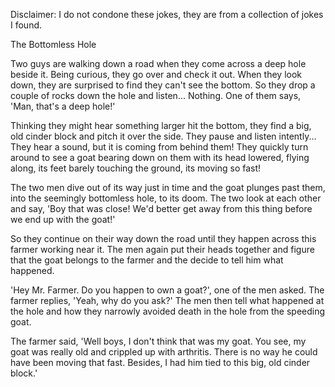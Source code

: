Disclaimer: I do not condone these jokes, they are from a collection of jokes I found.

The Bottomless Hole

Two guys are walking down a road when they come across a deep hole beside it. Being curious, they go over and check it out. When they look down, they are surprised to find they can't see the bottom. So they drop a couple of rocks down the hole and listen... Nothing. One of them says, 'Man, that's a deep hole!' 

Thinking they might hear something larger hit the bottom, they find a big, old cinder block and pitch it over the side. They pause and listen intently... They hear a sound, but it is coming from behind them! They quickly turn around to see a goat bearing down on them with its head lowered, flying along, its feet barely touching the ground, its moving so fast! 

The two men dive out of its way just in time and the goat plunges past them, into the seemingly bottomless hole, to its doom. The two look at each other and say, 'Boy that was close! We'd better get away from this thing before we end up with the goat!'

So they continue on their way down the road until they happen across this farmer working near it. The men again put their heads together and figure that the goat belongs to the farmer and the decide to tell him what happened. 

'Hey Mr. Farmer. Do you happen to own a goat?', one of the men asked. The farmer replies, 'Yeah, why do you ask?' The men then tell what happened at the hole and how they narrowly avoided death in the hole from the speeding goat. 

The farmer said, 'Well boys, I don't think that was my goat. You see, my goat was really old and crippled up with arthritis. There is no way he could have been moving that fast. Besides, I had him tied to this big, old cinder block.'

